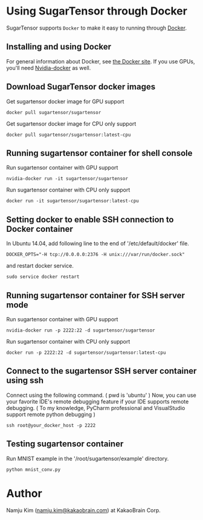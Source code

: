 # Using SugarTensor through Docker

SugarTensor supports `Docker` to make it easy to running through [Docker](http://www.docker.com/).

## Installing and using Docker

For general information about Docker, see [the Docker site](https://docs.docker.com/installation/).
If you use GPUs, you'll need [Nvidia-docker](https://github.com/NVIDIA/nvidia-docker) as well.

## Download SugarTensor docker images

Get sugartensor docker image for GPU support

```
docker pull sugartensor/sugartensor
```

Get sugartensor docker image for CPU only support

```
docker pull sugartensor/sugartensor:latest-cpu
```

## Running sugartensor container for shell console

Run sugartensor container with GPU support

```
nvidia-docker run -it sugartensor/sugartensor 
```

Run sugartensor container with CPU only support

```
docker run -it sugartensor/sugartensor:latest-cpu 
```

## Setting docker to enable SSH connection to Docker container

In Ubuntu 14.04, add following line to the end of '/etc/default/docker' file.

```
DOCKER_OPTS="-H tcp://0.0.0.0:2376 -H unix:///var/run/docker.sock"
```

and restart docker service.

```
sudo service docker restart
```

## Running sugartensor container for SSH server mode

Run sugartensor container with GPU support

```
nvidia-docker run -p 2222:22 -d sugartensor/sugartensor
```

Run sugartensor container with CPU only support

```
docker run -p 2222:22 -d sugartensor/sugartensor:latest-cpu 
```

## Connect to the sugartensor SSH server container using ssh

Connect using the following command. ( pwd is 'ubuntu' )
Now, you can use your favorite IDE's remote debugging feature if your IDE supports remote debugging. 
( To my knowledge, PyCharm professional and VisualStudio support remote python debugging )

```
ssh root@your_docker_host -p 2222
```

## Testing sugartensor container

Run MNIST example in the '/root/sugartensor/example' directory.

```
python mnist_conv.py
```

# Author

Namju Kim (namju.kim@kakaobrain.com) at KakaoBrain Corp.


